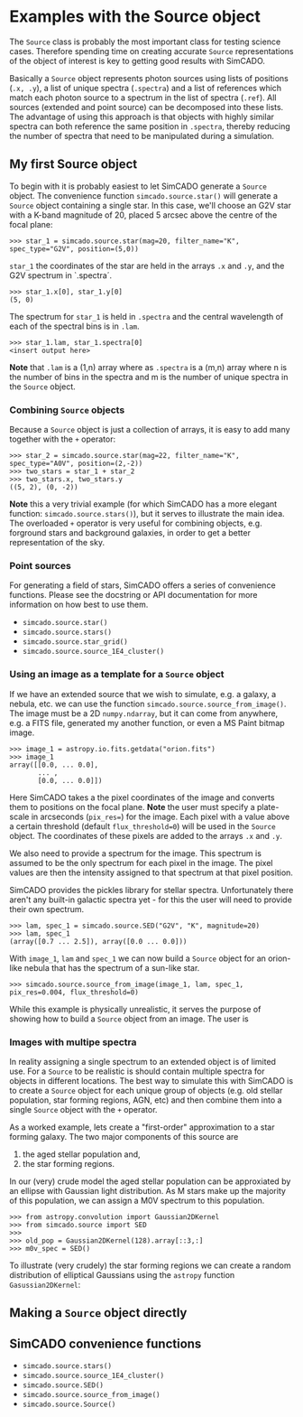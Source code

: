 # Examples with the Source object

The `Source` class is probably the most important class for testing science cases. Therefore spending time on creating accurate `Source` representations of the object of interest is key to getting good results with SimCADO.

Basically a `Source` object represents photon sources using lists of positions (`.x, .y`), a list of unique spectra (`.spectra`) and a list of references which match each photon source to a spectrum in the list of spectra (`.ref`). All sources (extended and point source) can be decomposed into these lists. The advantage of using this approach is that objects with highly similar spectra can both reference the same position in `.spectra`, thereby reducing the number of spectra that need to be manipulated during a simulation. 

## My first Source object
To begin with it is probably easiest to let SimCADO generate a `Source` object. The convenience function `simcado.source.star()` will generate a `Source` object containing a single star. In this case, we'll choose an G2V star with a K-band magnitude of 20, placed 5 arcsec above the centre of the focal plane:

    >>> star_1 = simcado.source.star(mag=20, filter_name="K", spec_type="G2V", position=(5,0))

`star_1` the coordinates of the star are held in the arrays `.x` and `.y`, and the G2V spectrum in `.spectra´.

    >>> star_1.x[0], star_1.y[0]
    (5, 0)

The spectrum for `star_1` is held in `.spectra` and the central wavelength of each of the spectral bins is in `.lam`. 

    >>> star_1.lam, star_1.spectra[0]
    <insert output here>

**Note** that `.lam` is a (1,n) array where as `.spectra` is a (m,n) array where n is the number of bins in the spectra and m is the number of unique spectra in the `Source` object. 

### Combining `Source` objects
Because a `Source` object is just a collection of arrays, it is easy to add many together with the `+` operator:

    >>> star_2 = simcado.source.star(mag=22, filter_name="K", spec_type="A0V", position=(2,-2))
    >>> two_stars = star_1 + star_2
    >>> two_stars.x, two_stars.y
    ((5, 2), (0, -2))

**Note** this a very trivial example (for which SimCADO has a more elegant function: `simcado.source.stars()`), but it serves to illustrate the main idea. The overloaded `+` operator is very useful for combining objects, e.g. forground stars and background galaxies, in order to get a better representation of the sky.

### Point sources
For generating a field of stars, SimCADO offers a series of convenience functions. Please see the docstring or API documentation for more information on how best to use them.
* `simcado.source.star()`
* `simcado.source.stars()`
* `simcado.source.star_grid()`
* `simcado.source.source_1E4_cluster()`


### Using an image as a template for a `Source` object
If we have an extended source that we wish to simulate, e.g. a galaxy, a nebula, etc. we can use the function `simcado.source.source_from_image()`. The image must be a 2D `numpy.ndarray`, but it can come from anywhere, e.g. a FITS file, generated my another function, or even a MS Paint bitmap image. 

    >>> image_1 = astropy.io.fits.getdata("orion.fits")
    >>> image_1
    array([[0.0, ... 0.0],
           ... ,
           [0.0, ... 0.0]])

Here SimCADO takes a the pixel coordinates of the image and converts them to positions on the focal plane. **Note** the user must specify a plate-scale in arcseconds (`pix_res=`) for the image. Each pixel with a value above a certain threshold (default `flux_threshold=0`) will be used in the `Source` object. The coordinates of these pixels are added to the arrays `.x` and `.y`. 

We also need to provide a spectrum for the image. This spectrum is assumed to be the only spectrum for each pixel in the image. The pixel values are then the intensity assigned to that spectrum at that pixel position. 

SimCADO provides the pickles library for stellar spectra. Unfortunately there aren't any built-in galactic spectra yet - for this the user will need to provide their own spectrum.

    >>> lam, spec_1 = simcado.source.SED("G2V", "K", magnitude=20)
    >>> lam, spec_1
    (array([0.7 ... 2.5]), array([0.0 ... 0.0]))

With `image_1`, `lam` and `spec_1` we can now build a `Source` object for an orion-like nebula that has the spectrum of a sun-like star. 

    >>> simcado.source.source_from_image(image_1, lam, spec_1, pix_res=0.004, flux_threshold=0)

While this example is physically unrealistic, it serves the purpose of showing how to build a `Source` object from an image. The user is


### Images with multipe spectra
In reality assigning a single spectrum to an extended object is of limited use. For a `Source` to be realistic is should contain multiple spectra for objects in different locations. The best way to simulate this with SimCADO is to create a `Source` object for each unique group of objects (e.g. old stellar population, star forming regions, AGN, etc) and then combine them into a single `Source` object with the `+` operator.

As a worked example, lets create a "first-order" approximation to a star forming galaxy. The two major components of this source are 
1. the aged stellar population and,
2. the star forming regions. 

In our (very) crude model the aged stellar population can be approxiated by an ellipse with Gaussian light distribution. As M stars make up the majority of this population, we can assign a M0V spectrum to this population.

    >>> from astropy.convolution import Gaussian2DKernel
	>>> from simcado.source import SED
    >>> 
    >>> old_pop = Gaussian2DKernel(128).array[::3,:]
	>>> m0v_spec = SED()

To illustrate (very crudely) the star forming regions we can create a random distribution of elliptical Gaussians using the `astropy` function `Gasussian2DKernel`:








## Making a `Source` object directly


## SimCADO convenience functions
* `simcado.source.stars()`
* `simcado.source.source_1E4_cluster()`
* `simcado.source.SED()`
* `simcado.source.source_from_image()`
* `simcado.source.Source()`
